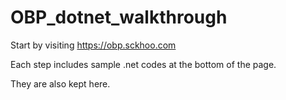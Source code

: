 # OBP_dotnet_walkthrough

Start by visiting https://obp.sckhoo.com

Each step includes sample .net codes at the bottom of the page.  

They are also kept here.  
